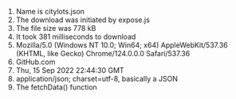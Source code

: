 1) Name is citylots.json
2) The download was initiated by expose.js
3) The file size was 778 kB
4) It took 381 milliseconds to download
5) Mozilla/5.0 (Windows NT 10.0; Win64; x64) AppleWebKit/537.36 (KHTML, like Gecko) Chrome/124.0.0.0 Safari/537.36
6) GitHub.com
7) Thu, 15 Sep 2022 22:44:30 GMT
8) application/json; charset=utf-8, basically a JSON
9) The fetchData() function